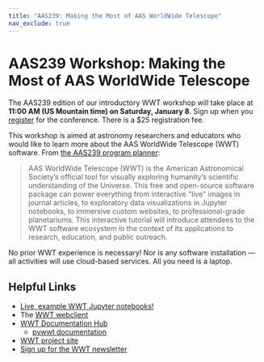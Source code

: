 ```yaml
---
title: "AAS239: Making the Most of AAS WorldWide Telescope"
nav_exclude: true
---
```


# AAS239 Workshop: Making the Most of AAS WorldWide Telescope

The AAS239 edition of our introductory WWT workshop will take place at **11:00
AM (US Mountain time) on Saturday, January 8**. Sign up when you
[register] for the conference. There is a $25 registration fee.

[register]: https://aas.org/meetings/aas239/register

This workshop is aimed at astronomy researchers and educators who would like to
learn more about the AAS WorldWide Telescope (WWT) software. From [the AAS239
program planner][pp]:

[pp]: https://submissions.mirasmart.com/AAS239/itinerary/EventDetail.aspx?evt=81

> AAS WorldWide Telescope (WWT) is the American Astronomical Society’s official
> tool for visually exploring humanity’s scientific understanding of the
> Universe. This free and open-source software package can power everything from
> interactive "live" images in journal articles, to exploratory data
> visualizations in Jupyter notebooks, to immersive custom websites, to
> professional-grade planetariums. This interactive tutorial will introduce
> attendees to the WWT software ecosystem in the context of its applications to
> research, education, and public outreach.

No prior WWT experience is necessary! Nor is any software installation — all
activities will use cloud-based services. All you need is a laptop.


## Helpful Links

- [Live, example WWT Jupyter notebooks!][bh]
- The [WWT webclient][wc]
- [WWT Documentation Hub][dh]
  - [pywwt documentation][pywwt]
- [WWT project site][home]
- [Sign up for the WWT newsletter][nl]

[bh]: https://bit.ly/pywwt-notebooks
[wc]: https://worldwidetelescope.org/webclient/
[dh]: https://docs.worldwidetelescope.org/
[pywwt]: https://pywwt.readthedocs.io/
[home]: https://worldwidetelescope.org/home/
[nl]: https://bit.ly/wwt-signup
